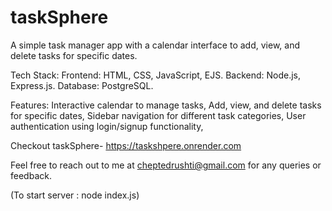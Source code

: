 # taskSphere
A simple task manager app with a calendar interface to add, view, and delete tasks for specific dates.

Tech Stack:
Frontend: HTML, CSS, JavaScript, EJS.
Backend: Node.js, Express.js.
Database: PostgreSQL.

Features:
Interactive calendar to manage tasks,
Add, view, and delete tasks for specific dates,
Sidebar navigation for different task categories,
User authentication using login/signup functionality,

Checkout taskSphere- https://taskshpere.onrender.com

Feel free to reach out to me at cheptedrushti@gmail.com for any queries or feedback.

(To start server : node index.js)
